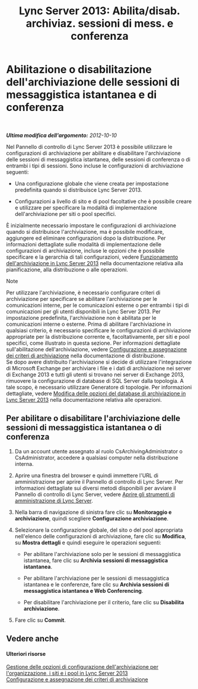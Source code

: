 ﻿---
title: "Lync Server 2013: Abilita/disab. archiviaz. sessioni di mess. e conferenza"
TOCTitle: "Lync Server 2013: Abilita/disab. archiviaz. sessioni di mess. e conferenza"
ms:assetid: aa4b5983-dbe1-4d64-8a18-fe2c33994e94
ms:mtpsurl: https://technet.microsoft.com/it-it/library/Gg182567(v=OCS.15)
ms:contentKeyID: 49301613
ms.date: 08/24/2015
mtps_version: v=OCS.15
ms.translationtype: HT
---

# Abilitazione o disabilitazione dell'archiviazione delle sessioni di messaggistica istantanea e di conferenza

 

_**Ultima modifica dell'argomento:** 2012-10-10_

Nel Pannello di controllo di Lync Server 2013 è possibile utilizzare le configurazioni di archiviazione per abilitare e disabilitare l'archiviazione delle sessioni di messaggistica istantanea, delle sessioni di conferenza o di entrambi i tipi di sessioni. Sono incluse le configurazioni di archiviazione seguenti:

  - Una configurazione globale che viene creata per impostazione predefinita quando si distribuisce Lync Server 2013.

  - Configurazioni a livello di sito e di pool facoltative che è possibile creare e utilizzare per specificare la modalità di implementazione dell'archiviazione per siti o pool specifici.

È inizialmente necessario impostare le configurazioni di archiviazione quando si distribuisce l'archiviazione, ma è possibile modificare, aggiungere ed eliminare configurazioni dopo la distribuzione. Per informazioni dettagliate sulle modalità di implementazione delle configurazioni di archiviazione, incluse le opzioni che è possibile specificare e la gerarchia di tali configurazioni, vedere [Funzionamento dell'archiviazione in Lync Server 2013](lync-server-2013-how-archiving-works.md) nella documentazione relativa alla pianificazione, alla distribuzione o alle operazioni.


> [!NOTE]
> Per utilizzare l'archiviazione, è necessario configurare criteri di archiviazione per specificare se abilitare l'archiviazione per le comunicazioni interne, per le comunicazioni esterne o per entrambi i tipi di comunicazioni per gli utenti disponibili in Lync Server 2013. Per impostazione predefinita, l'archiviazione non è abilitata per le comunicazioni interne o esterne. Prima di abilitare l'archiviazione in qualsiasi criterio, è necessario specificare le configurazioni di archiviazione appropriate per la distribuzione corrente e, facoltativamente, per siti e pool specifici, come illustrato in questa sezione. Per informazioni dettagliate sull'abilitazione dell'archiviazione, vedere <A href="lync-server-2013-configuring-and-assigning-archiving-policies.md">Configurazione e assegnazione dei criteri di archiviazione</A> nella documentazione di distribuzione.<BR>Se dopo avere distribuito l'archiviazione si decide di utilizzare l'integrazione di Microsoft Exchange per archiviare i file e i dati di archiviazione nei server di Exchange 2013 e tutti gli utenti si trovano nei server di Exchange 2013, rimuovere la configurazione di database di SQL Server dalla topologia. A tale scopo, è necessario utilizzare Generatore di topologie. Per informazioni dettagliate, vedere <A href="lync-server-2013-changing-archiving-database-options.md">Modifica delle opzioni del database di archiviazione in Lync Server 2013</A> nella documentazione relativa alle operazioni.



## Per abilitare o disabilitare l'archiviazione delle sessioni di messaggistica istantanea o di conferenza

1.  Da un account utente assegnato al ruolo CsArchivingAdministrator o CsAdministrator, accedere a qualsiasi computer nella distribuzione interna.

2.  Aprire una finestra del browser e quindi immettere l'URL di amministrazione per aprire il Pannello di controllo di Lync Server. Per informazioni dettagliate sui diversi metodi disponibili per avviare il Pannello di controllo di Lync Server, vedere [Aprire gli strumenti di amministrazione di Lync Server](lync-server-2013-open-lync-server-administrative-tools.md).

3.  Nella barra di navigazione di sinistra fare clic su **Monitoraggio e archiviazione**, quindi scegliere **Configurazione archiviazione**.

4.  Selezionare la configurazione globale, del sito o del pool appropriata nell'elenco delle configurazioni di archiviazione, fare clic su **Modifica**, su **Mostra dettagli** e quindi eseguire le operazioni seguenti:
    
      - Per abilitare l'archiviazione solo per le sessioni di messaggistica istantanea, fare clic su **Archivia sessioni di messaggistica istantanea**.
    
      - Per abilitare l'archiviazione per le sessioni di messaggistica istantanea e le conferenze, fare clic su **Archivia sessioni di messaggistica istantanea e Web Conferencing**.
    
      - Per disabilitare l'archiviazione per il criterio, fare clic su **Disabilita archiviazione**.

5.  Fare clic su **Commit**.

## Vedere anche

#### Ulteriori risorse

[Gestione delle opzioni di configurazione dell'archiviazione per l'organizzazione, i siti e i pool in Lync Server 2013](lync-server-2013-managing-archiving-configuration-options-for-your-organization-sites-and-pools.md)  
[Configurazione e assegnazione dei criteri di archiviazione](lync-server-2013-configuring-and-assigning-archiving-policies.md)

